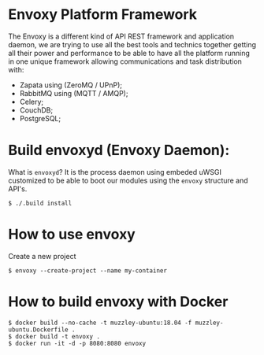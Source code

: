 Envoxy Platform Framework
=========================

The Envoxy is a different kind of API REST framework and application daemon, we are trying to use all the best tools and technics together getting all their power and performance to be able to have all the platform running in one unique framework allowing communications and task distribution with:
- Zapata using (ZeroMQ / UPnP);
- RabbitMQ using (MQTT / AMQP);
- Celery;
- CouchDB;
- PostgreSQL;

# Build envoxyd (Envoxy Daemon):
What is `envoxyd`? It is the process daemon using embeded uWSGI customized to be able to boot our modules using the `envoxy` structure and API's. 
```
$ ./.build install
```

# How to use envoxy
Create a new project
```
$ envoxy --create-project --name my-container
```

# How to build envoxy with Docker
```
$ docker build --no-cache -t muzzley-ubuntu:18.04 -f muzzley-ubuntu.Dockerfile .
$ docker build -t envoxy .
$ docker run -it -d -p 8080:8080 envoxy 
```
